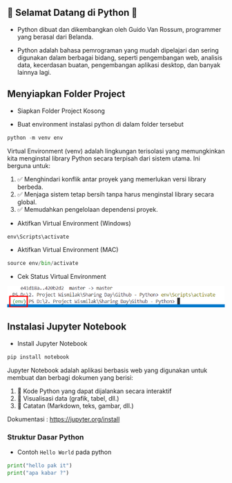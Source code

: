 ## 👋 Selamat Datang di Python 👋
- Python dibuat dan dikembangkan oleh Guido Van Rossum, programmer yang berasal dari Belanda.

- Python adalah bahasa pemrograman yang mudah dipelajari dan sering digunakan dalam berbagai bidang, seperti pengembangan web, analisis data, kecerdasan buatan, pengembangan aplikasi desktop, dan banyak lainnya lagi.

## Menyiapkan Folder Project
- Siapkan Folder Project Kosong

- Buat environment instalasi python di dalam folder tersebut

```python
python -m venv env
```

Virtual Environment (venv) adalah lingkungan terisolasi yang memungkinkan kita menginstal library Python secara terpisah dari sistem utama. Ini berguna untuk:
1. ✅ Menghindari konflik antar proyek yang memerlukan versi library berbeda.
2. ✅ Menjaga sistem tetap bersih tanpa harus menginstal library secara global.
3. ✅ Memudahkan pengelolaan dependensi proyek.

- Aktifkan Virtual Environment (Windows)
```python
env\Scripts\activate
```
- Aktifkan Virtual Environment (MAC)
```python
source env/bin/activate
```
- Cek Status Virtual Environment

![alt text](image-1.png)

## Instalasi Jupyter Notebook
- Install Jupyter Notebook

```python
pip install notebook
```

Jupyter Notebook adalah aplikasi berbasis web yang digunakan untuk membuat dan berbagi dokumen yang berisi:
1. 📌 Kode Python yang dapat dijalankan secara interaktif
2. 📌 Visualisasi data (grafik, tabel, dll.)
3. 📌 Catatan (Markdown, teks, gambar, dll.)

Dokumentasi : https://jupyter.org/install

### Struktur Dasar Python

- Contoh `Hello World` pada python

```python
print("hello pak it")
print("apa kabar ?")
```

### 